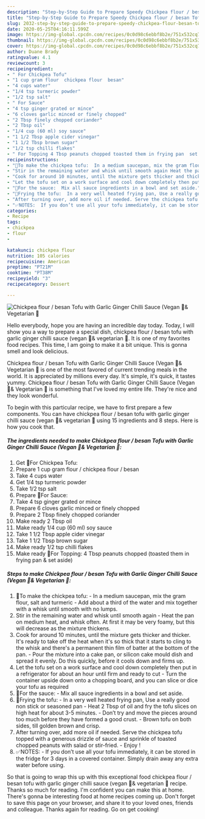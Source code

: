 ```yaml
---
description: "Step-by-Step Guide to Prepare Speedy Chickpea flour / besan Tofu with Garlic Ginger Chilli Sauce (Vegan 🍃&amp;amp; Vegetarian 🍃"
title: "Step-by-Step Guide to Prepare Speedy Chickpea flour / besan Tofu with Garlic Ginger Chilli Sauce (Vegan 🍃&amp;amp; Vegetarian 🍃"
slug: 2032-step-by-step-guide-to-prepare-speedy-chickpea-flour-besan-tofu-with-garlic-ginger-chilli-sauce-vegan-and-amp-vegetarian
date: 2020-05-25T04:16:11.599Z
image: https://img-global.cpcdn.com/recipes/0c0d98c6ebbf8b2e/751x532cq70/chickpea-flour-besan-tofu-with-garlic-ginger-chilli-sauce-vegan-🍃-vegetarian-🍃-recipe-main-photo.jpg
thumbnail: https://img-global.cpcdn.com/recipes/0c0d98c6ebbf8b2e/751x532cq70/chickpea-flour-besan-tofu-with-garlic-ginger-chilli-sauce-vegan-🍃-vegetarian-🍃-recipe-main-photo.jpg
cover: https://img-global.cpcdn.com/recipes/0c0d98c6ebbf8b2e/751x532cq70/chickpea-flour-besan-tofu-with-garlic-ginger-chilli-sauce-vegan-🍃-vegetarian-🍃-recipe-main-photo.jpg
author: Duane Brady
ratingvalue: 4.1
reviewcount: 3
recipeingredient:
- " For Chickpea Tofu"
- "1 cup gram flour  chickpea flour  besan"
- "4 cups water"
- "1/4 tsp turmeric powder"
- "1/2 tsp salt"
- " For Sauce"
- "4 tsp ginger grated or mince"
- "6 cloves garlic minced or finely chopped"
- "2 Tbsp finely chopped coriander"
- "2 Tbsp oil"
- "1/4 cup (60 ml) soy sauce"
- "1 1/2 Tbsp apple cider vinegar"
- "1 1/2 Tbsp brown sugar"
- "1/2 tsp chilli flakes"
- " For Topping 4 Tbsp peanuts chopped toasted them in frying pan  set aside"
recipeinstructions:
- "🌻To make the chickpea tofu:  In a medium saucepan, mix the gram flour, salt and turmeric Add about a third of the water and mix together with a whisk until smooth with no lumps."
- "Stir in the remaining water and whisk until smooth again Heat the pan on medium heat, and whisk often. At first it may be very foamy, but this will decrease as the mixture thickens."
- "Cook for around 10 minutes, until the mixture gets thicker and thicker. It&#39;s ready to take off the heat when it&#39;s so thick that it starts to cling to the whisk and there&#39;s a permanent thin film of batter at the bottom of the pan.  Pour the mixture into a cake pan, or silicon cake mould dish and spread it evenly. Do this quickly, before it cools down and firms up."
- "Let the tofu set on a work surface and cool down completely then put in a refrigerator for about an hour until firm and ready to cut Turn the container upside down onto a chopping board, and you can slice or dice your tofu as required"
- "🌻For the sauce:  Mix all sauce ingredients in a bowl and set aside."
- "🌻Frying the tofu:  In a very well heated frying pan, Use a really good non stick or seasoned pan Heat 2 Tbsp of oil and fry the tofu slices on high heat for about 3-5 minutes. Don’t try and move the pieces around too much before they have formed a good crust.  Brown tofu on both sides, till golden brown and crisp."
- "After turning over, add more oil if needed. Serve the chickpea tofu topped with a generous drizzle of sauce and sprinkle of toasted chopped peanuts with salad or stir-fried.  Enjoy !"
- "✅NOTES:  If you don’t use all your tofu immediately, it can be stored in the fridge for 3 days in a covered container. Simply drain away any extra water before using."
categories:
- Recipe
tags:
- chickpea
- flour
- 

katakunci: chickpea flour  
nutrition: 105 calories
recipecuisine: American
preptime: "PT21M"
cooktime: "PT38M"
recipeyield: "3"
recipecategory: Dessert

---
```



![Chickpea flour / besan Tofu with Garlic Ginger Chilli Sauce (Vegan 🍃&amp; Vegetarian 🍃](https://img-global.cpcdn.com/recipes/0c0d98c6ebbf8b2e/751x532cq70/chickpea-flour-besan-tofu-with-garlic-ginger-chilli-sauce-vegan-🍃-vegetarian-🍃-recipe-main-photo.jpg)

Hello everybody, hope you are having an incredible day today. Today, I will show you a way to prepare a special dish, chickpea flour / besan tofu with garlic ginger chilli sauce (vegan 🍃&amp; vegetarian 🍃. It is one of my favorites food recipes. This time, I am going to make it a bit unique. This is gonna smell and look delicious.



Chickpea flour / besan Tofu with Garlic Ginger Chilli Sauce (Vegan 🍃&amp; Vegetarian 🍃 is one of the most favored of current trending meals in the world. It is appreciated by millions every day. It's simple, it's quick, it tastes yummy. Chickpea flour / besan Tofu with Garlic Ginger Chilli Sauce (Vegan 🍃&amp; Vegetarian 🍃 is something that I've loved my entire life. They're nice and they look wonderful.


To begin with this particular recipe, we have to first prepare a few components. You can have chickpea flour / besan tofu with garlic ginger chilli sauce (vegan 🍃&amp; vegetarian 🍃 using 15 ingredients and 8 steps. Here is how you cook that.

<!--inarticleads1-->

##### The ingredients needed to make Chickpea flour / besan Tofu with Garlic Ginger Chilli Sauce (Vegan 🍃&amp; Vegetarian 🍃:

1. Get  🌻For Chickpea Tofu:
1. Prepare 1 cup gram flour / chickpea flour / besan
1. Take 4 cups water
1. Get 1/4 tsp turmeric powder
1. Take 1/2 tsp salt
1. Prepare  🌻For Sauce:
1. Take 4 tsp ginger grated or mince
1. Prepare 6 cloves garlic minced or finely chopped
1. Prepare 2 Tbsp finely chopped coriander
1. Make ready 2 Tbsp oil
1. Make ready 1/4 cup (60 ml) soy sauce
1. Take 1 1/2 Tbsp apple cider vinegar
1. Take 1 1/2 Tbsp brown sugar
1. Make ready 1/2 tsp chilli flakes
1. Make ready  🌻For Topping: 4 Tbsp peanuts chopped (toasted them in frying pan &amp; set aside)




<!--inarticleads2-->

##### Steps to make Chickpea flour / besan Tofu with Garlic Ginger Chilli Sauce (Vegan 🍃&amp; Vegetarian 🍃:

1. 🌻To make the chickpea tofu:  - In a medium saucepan, mix the gram flour, salt and turmeric - Add about a third of the water and mix together with a whisk until smooth with no lumps.
1. Stir in the remaining water and whisk until smooth again - Heat the pan on medium heat, and whisk often. At first it may be very foamy, but this will decrease as the mixture thickens.
1. Cook for around 10 minutes, until the mixture gets thicker and thicker. It&#39;s ready to take off the heat when it&#39;s so thick that it starts to cling to the whisk and there&#39;s a permanent thin film of batter at the bottom of the pan.  - Pour the mixture into a cake pan, or silicon cake mould dish and spread it evenly. Do this quickly, before it cools down and firms up.
1. Let the tofu set on a work surface and cool down completely then put in a refrigerator for about an hour until firm and ready to cut - Turn the container upside down onto a chopping board, and you can slice or dice your tofu as required
1. 🌻For the sauce:  - Mix all sauce ingredients in a bowl and set aside.
1. 🌻Frying the tofu: -  In a very well heated frying pan, Use a really good non stick or seasoned pan - Heat 2 Tbsp of oil and fry the tofu slices on high heat for about 3-5 minutes. - Don’t try and move the pieces around too much before they have formed a good crust.  - Brown tofu on both sides, till golden brown and crisp.
1. After turning over, add more oil if needed. Serve the chickpea tofu topped with a generous drizzle of sauce and sprinkle of toasted chopped peanuts with salad or stir-fried.  - Enjoy !
1. ✅NOTES:  - If you don’t use all your tofu immediately, it can be stored in the fridge for 3 days in a covered container. Simply drain away any extra water before using.




So that is going to wrap this up with this exceptional food chickpea flour / besan tofu with garlic ginger chilli sauce (vegan 🍃&amp; vegetarian 🍃 recipe. Thanks so much for reading. I'm confident you can make this at home. There's gonna be interesting food at home recipes coming up. Don't forget to save this page on your browser, and share it to your loved ones, friends and colleague. Thanks again for reading. Go on get cooking!

